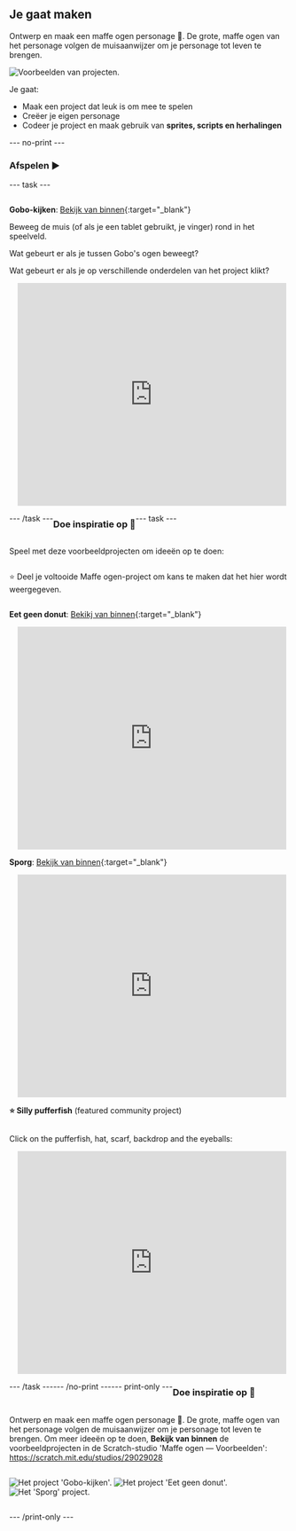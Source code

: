 ## Je gaat maken

Ontwerp en maak een maffe ogen personage 👀. De grote, maffe ogen van het personage volgen de muisaanwijzer om je personage tot leven te brengen.

![Voorbeelden van projecten.](images/showcase-line.png)

Je gaat:

+ Maak een project dat leuk is om mee te spelen
+ Creëer je eigen personage
+ Codeer je project en maak gebruik van **sprites, scripts en herhalingen**

--- no-print ---

### Afspelen ▶️

--- task ---

<div style="display: flex; flex-wrap: wrap">
<div style="flex-basis: 175px; flex-grow: 1">  

**Gobo-kijken**: [Bekijk van binnen](https://scratch.mit.edu/projects/495141114/editor){:target="_blank"}

Beweeg de muis (of als je een tablet gebruikt, je vinger) rond in het speelveld. 

Wat gebeurt er als je tussen Gobo's ogen beweegt? 
  
Wat gebeurt er als je op verschillende onderdelen van het project klikt?
</div>
<div>

<div class="scratch-preview" style="margin-left: 15px;">
  <iframe allowtransparency="true" width="485" height="402" src="https://scratch.mit.edu/projects/embed/495141114/?autostart=false" frameborder="0"></iframe>
</div>

</div>

--- /task ---

### Doe inspiratie op 💭

--- task ---

Speel met deze voorbeeldprojecten om ideeën op te doen:

⭐ Deel je voltooide Maffe ogen-project om kans te maken dat het hier wordt weergegeven.

**Eet geen donut**: [Bekikj van binnen](https://scratch.mit.edu/projects/495865093/editor){:target="_blank"}
<div class="scratch-preview" style="margin-left: 15px;">
  <iframe allowtransparency="true" width="485" height="402" src="https://scratch.mit.edu/projects/embed/495865093/?autostart=false" frameborder="0"></iframe>
</div>

**Sporg**: [Bekijk van binnen](https://scratch.mit.edu/projects/495865892/editor){:target="_blank"}
<div class="scratch-preview" style="margin-left: 15px;">
  <iframe allowtransparency="true" width="485" height="402" src="https://scratch.mit.edu/projects/embed/495865892/?autostart=false" frameborder="0"></iframe>
</div>

**⭐ Silly pufferfish** (featured community project)

Click on the pufferfish, hat, scarf, backdrop and the eyeballs:

<div class="scratch-preview" style="margin-left: 15px;">
  <iframe allowtransparency="true" width="485" height="402" src="https://scratch.mit.edu/projects/embed/772759744/?autostart=false" frameborder="0"></iframe>
</div>

--- /task ---

--- /no-print ---

--- print-only ---

### Doe inspiratie op 💭

Ontwerp en maak een maffe ogen personage 👀. De grote, maffe ogen van het personage volgen de muisaanwijzer om je personage tot leven te brengen. Om meer ideeën op te doen, **Bekijk van binnen** de voorbeeldprojecten in de Scratch-studio 'Maffe ogen — Voorbeelden': https://scratch.mit.edu/studios/29029028

![Het project 'Gobo-kijken'.](images/gobo-watching.png) ![Het project 'Eet geen donut'.](images/dont-eat-donut.png) ![Het 'Sporg' project.](images/sporg.png)

--- /print-only ---

 
